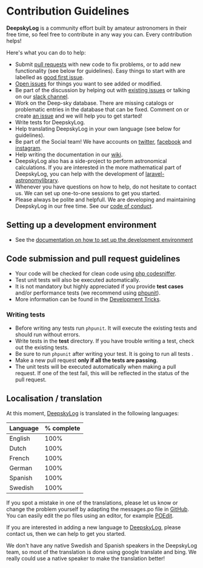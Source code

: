 # Contribution Guidelines

**DeepskyLog** is a community effort built by amateur astronomers in their free time, so feel free to contribute in any way you can. Every contribution helps!

Here's what you can do to help:

+ Submit [pull requests](https://github.com/DeepskyLog/DeepskyLog/pulls) with new code to fix problems, or to add new functionality (see below for guidelines). Easy things to start with are labelled as [good first issue](https://github.com/DeepskyLog/DeepskyLog/labels/good%20first%20issue).
+ [Open issues](https://github.com/DeepskyLog/DeepskyLog/issues/new/choose) for things you want to see added or modified.
+ Be part of the discussion by helping out with [existing issues](https://github.com/DeepskyLog/DeepskyLog/issues) or talking on our [slack channel](https://deepskylog.slack.com/).
+ Work on the Deep-sky database. There are missing catalogs or problematic entries in the database that can be fixed. Comment on or create [an issue](https://github.com/DeepskyLog/DeepskyLog/issues) and we will help you to get started!
+ Write tests for DeepskyLog.
+ Help translating DeepskyLog in your own language (see below for guidelines).
+ Be part of the Social team! We have accounts on [twitter](https://twitter.com/deepskylog), [facebook](https://www.facebook.com/deepskylog) and [instagram](https://www.instagram.com/deepskylog.be/).
+ Help writing the documentation in our [wiki](https://github.com/DeepskyLog/DeepskyLog/wiki/Manual).
+ DeepskyLog also has a side-project to perform astronomical calculations. If you are interested in the more mathematical part of DeepskyLog, you can help with the development of [laravel-astronomylibrary](https://github.com/DeepskyLog/laravel-astronomy-library/blob/master/readme.md).
+ Whenever you have questions on how to help, do not hesitate to contact us. We can set up one-to-one sessions to get you started.
+ Please always be polite and helpfull. We are developing and maintaining DeepskyLog in our free time. See our [code of conduct](CODE_OF_CONDUCT.md).

## Setting up a development environment

+ See the [documentation on how to set up the development environment](documentation/Development.md)

## Code submission and pull request guidelines

+ Your code will be checked for clean code using [php codesniffer](https://github.com/squizlabs/PHP_CodeSniffer).
+ Test unit tests will also be executed automatically.
+ It is not mandatory but highly appreciated if you provide **test cases** and/or performance tests (we recommend using [phpunit](https://phpunit.de/)).
+ More information can be found in the [Development Tricks](documentation/Development&#32;tricks.md).

### Writing tests

+ Before writing any tests run `phpunit`. It will execute the existing tests and should run without errors.
+ Write tests in the **test** directory. If you have trouble writing a test, check out the existing tests.
+ Be sure to run `phpunit` after writing your test. It is going to run all tests .
+ Make a new pull request **only if all the tests are passing**.
+ The unit tests will be executed automatically when making a pull request. If one of the test fail, this will be reflected in the status of the pull request.

## Localisation / translation

At this moment, [DeepskyLog](https://www.deepskylog.org/) is translated in the following languages:

| Language | % complete |
| -------- | ---------- |
| English  | 100% |
| Dutch    | 100% |
| French   | 100% |
| German   | 100% |
| Spanish  | 100% |
| Swedish  | 100% |

If you spot a mistake in one of the translations, please let us know or change the problem yourself by adapting the messages.po file in [GitHub](https://github.com/DeepskyLog/DeepskyLog/tree/master/resources/lang/i18n/). You can easily edit the po files using an editor, for example [POEdit](https://poedit.net/).

If you are interested in adding a new language to [DeepskyLog](https://www.deepskylog.org), please contact us, then we can help to get you started.

We don't have any native Swedish and Spanish speakers in the DeepskyLog team, so most of the translation is done using google translate and bing. We really could use a native speaker to make the translation better!
